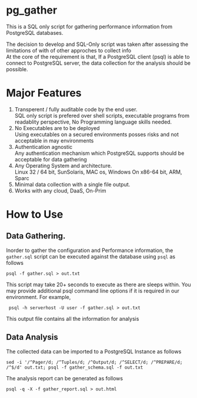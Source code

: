 # pg_gather
This is a SQL only script for gathering performance information from PostgreSQL databases.

The decision to develop and SQL-Only script was taken after assessing the limitations of with of other approches to collect info<br>
At the core of the requirement is that, If a PostgreSQL client (psql) is able to connect to PostgreSQL server, the data collection for the analysis should be possible.

# Major Features
1. Transperent / fully auditable code by the end user.<br>
   SQL only script is prefered over shell scripts, executable programs from readablity perspective, No Programming language skills needed.
2. No Executables are to be deployed<br>
    Using executables on a secured environments posses risks and not acceptable in may environments
3. Authentication agnostic<br>
   Any authentication mechanism which PostgreSQL supports should be acceptable for data gathering
4. Any Operating System and architecture.<br>
   Linux 32 / 64 bit, SunSolaris, MAC os, Windows On x86-64 bit, ARM, Sparc
5. Minimal data collection with a single file output.
6. Works with any cloud, DaaS, On-Prim 

# How to Use

## Data Gathering.
Inorder to gather the configuration and Performance information, the `gather.sql` script can be executed against the database using `psql` as follows
```
psql -f gather.sql > out.txt
```
This script may take 20+ seconds to execute as there are sleeps within. You may provide additional psql command line options if it is required in our environment.
For example,
```
 psql -h serverhost -U user -f gather.sql > out.txt
```
This output file contains all the information for analysis
## Data Analysis
The collected data can be imported to a PostgreSQL Instance as follows
```
sed -i '/^Pager/d; /^Tuples/d; /^Output/d; /^SELECT/d; /^PREPARE/d; /^$/d' out.txt; psql -f gather_schema.sql -f out.txt
```
The analysis report can be generated as follows
```
psql -q -X -f gather_report.sql > out.html
```